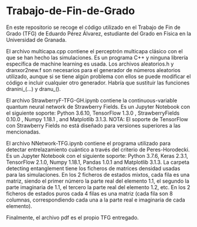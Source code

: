 # Trabajo-de-Fin-de-Grado
En este repositorio se recoge el código utilizado en el Trabajo de Fin de Grado (TFG) de Eduardo Pérez Álvarez, estudiante del Grado en Física en la Universidad de Granada.

El archivo multicapa.cpp contiene el perceptrón multicapa clásico con el que se han hecho las simulaciones. Es un programa C++ y ninguna librería específica de machine learning es usada. Los archivos aleatorios.h y dranxor2new.f son necesarios para el generador de números aleatorios utilizado, aunque si se tiene algún problema con ellos se puede modificar el código e incluir cualquier otro generador. Habría que sustituir las funciones dranini_(...) y dranu_().

El archivo StrawberryF-TFG-GH.ipynb contiene la continuous-variable quantum neural network de Strawberry Fields. Es un Jupyter Notebook con el siguiente soporte: Python 3.6.10, TensorFlow 1.3.0 , StrawberryFields 0.10.0 , Numpy 1.18.1 , and Matplotlib
3.1.3. NOTA: El soporte de TensorFlow con Strawberry Fields no está diseñado para versiones superiores a las mencionadas.

El archivo NNetwork-TFG.ipynb contiene el programa utilizado para detectar entrelazamiento cuántico a través del criterio de Peres-Horodecki. Es un Jupyter Notebook con el siguiente soporte: Python 3.7.6, Keras 2.3.1, TensorFlow 2.1.0, Numpy 1.18.1, Pandas 1.0.1 and Matplotlib 3.1.3. La carpeta detecting entanglement tiene los ficheros de matrices densidad usadas para las simulaciones. En los 2 ficheros de estados mixtos, cada fila es una matriz, siendo el primer número la parte real del elemento 1.1, el segundo la parte imaginaria de 1.1, el tercero la parte real del elemento 1.2, etc. En los 2 ficheros de estados puros cada 4 filas es una matriz (cada fila son 8 columnas, correspondiendo cada una a la parte real e imaginaria de cada elemento).

Finalmente, el archivo pdf es el propio TFG entregado.
